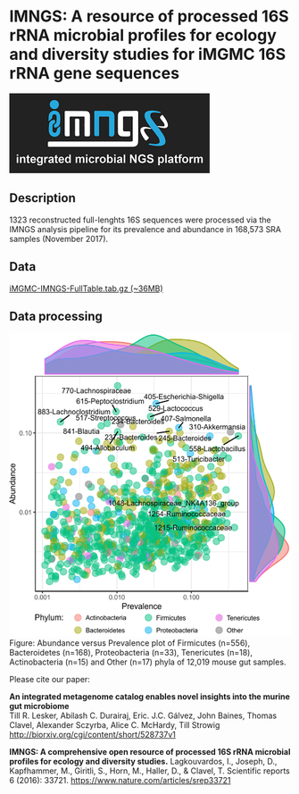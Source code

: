 # IMNGS: A resource of processed 16S rRNA microbial profiles for ecology and diversity studies for iMGMC 16S rRNA gene sequences

![logo-imngs](/images/logo-imngs.png)

## Description

1323 reconstructed full-lenghts 16S sequences were processed via the IMNGS analysis pipeline for its prevalence and abundance in 168,573 SRA samples (November 2017).

## Data

[iMGMC-IMNGS-FullTable.tab.gz (~36MB)](https://onedrive.live.com/download?cid=36ADEB4B3D109F6F&resid=36ADEB4B3D109F6F%2133933&authkey=AEcUb0Y4AtC8HfI)

## Data processing

![Prevalence-Abundance-IMNGS](/images/Prevalence-Abundance-IMNGS.png)
Figure: Abundance versus Prevalence plot of Firmicutes (n=556), Bacteroidetes (n=168), Proteobacteria (n=33), Tenericutes (n=18), Actinobacteria (n=15) and Other (n=17) phyla of 12,019 mouse gut samples. 

Please cite our paper:

**An integrated metagenome catalog enables novel insights into the murine gut microbiome**  
Till R. Lesker, Abilash C. Durairaj, Eric. J.C. Gálvez,  John Baines, Thomas Clavel, Alexander Sczyrba, Alice C. McHardy, Till Strowig
http://biorxiv.org/cgi/content/short/528737v1

**IMNGS: A comprehensive open resource of processed 16S rRNA microbial profiles for ecology and diversity studies.**
Lagkouvardos, I., Joseph, D., Kapfhammer, M., Giritli, S., Horn, M., Haller, D., & Clavel, T.  Scientific reports 6 (2016): 33721.
https://www.nature.com/articles/srep33721
